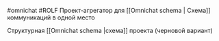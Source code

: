#omnichat #ROLF
Проект-агрегатор для [[Omnichat schema | Схема]] коммуникаций в одной место

Структурная [[Omnichat schema |схема]] проекта (черновой вариант)